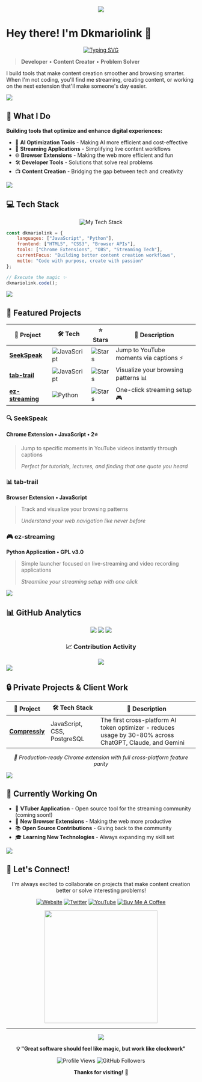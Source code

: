 <div align="center">

<img src="https://capsule-render.vercel.app/api?type=waving&color=gradient&customColorList=6,11,20&height=180&section=header&text=Dkmariolink&fontSize=42&fontColor=fff&animation=twinkling&fontAlignY=32&desc=Developer%20•%20Content%20Creator%20•%20Problem%20Solver&descAlignY=51&descAlign=50"/>

</div>

# Hey there! I'm Dkmariolink 👋

<div align="center">

[![Typing SVG](https://readme-typing-svg.herokuapp.com?font=Fira+Code&weight=600&size=22&pause=1000&color=58A6FF&center=true&vCenter=true&random=false&width=600&lines=Building+tools+for+content+creators;Making+the+web+more+efficient;Streaming+%2B+Coding+%3D+%E2%9D%A4%EF%B8%8F;Always+learning%2C+always+creating)](https://git.io/typing-svg)

</div>

> **Developer** • **Content Creator** • **Problem Solver**

I build tools that make content creation smoother and browsing smarter. When I'm not coding, you'll find me streaming, creating content, or working on the next extension that'll make someone's day easier.

<img src="https://user-images.githubusercontent.com/73097560/115834477-dbab4500-a447-11eb-908a-139a6edaec5c.gif">

## 🚀 What I Do

**Building tools that optimize and enhance digital experiences:**
- 🤖 **AI Optimization Tools** - Making AI more efficient and cost-effective
- 🎥 **Streaming Applications** - Simplifying live content workflows
- 🌐 **Browser Extensions** - Making the web more efficient and fun
- 🛠️ **Developer Tools** - Solutions that solve real problems
- 📺 **Content Creation** - Bridging the gap between tech and creativity

<img src="https://user-images.githubusercontent.com/73097560/115834477-dbab4500-a447-11eb-908a-139a6edaec5c.gif">

## 💻 Tech Stack

<div align="center">

<img src="https://github-readme-tech-stack.vercel.app/api/cards?title=My+Arsenal&lineCount=3&theme=github_dark&bg=0D1117&border=30363D&titleColor=58A6FF&line1=javascript%2Cjavascript%2CFFD700%3Bhtml5%2Chtml5%2CE34F26%3Bcss3%2Ccss3%2C1572B6%3B&line2=python%2Cpython%2C3776AB%3Bchrome%2Cchrome%2C4285F4%3Bobsstudio%2Cobs%2C302E31%3B&line3=git%2Cgit%2CF05032%3Bvisualstudiocode%2Cvscode%2C007ACC%3Bgithub%2Cgithub%2C181717%3B" alt="My Tech Stack" />

</div>

```javascript
const dkmariolink = {
    languages: ["JavaScript", "Python"],
    frontend: ["HTML5", "CSS3", "Browser APIs"],
    tools: ["Chrome Extensions", "OBS", "Streaming Tech"],
    currentFocus: "Building better content creation workflows",
    motto: "Code with purpose, create with passion"
};

// Execute the magic ✨
dkmariolink.code();
```

<img src="https://user-images.githubusercontent.com/73097560/115834477-dbab4500-a447-11eb-908a-139a6edaec5c.gif">

## 🎯 Featured Projects

<div align="center">

| 🎯 Project | 🛠️ Tech | ⭐ Stars | 📝 Description |
|------------|----------|----------|-----------------|
| **[SeekSpeak](https://github.com/Dkmariolink/SeekSpeak)** | ![JavaScript](https://img.shields.io/badge/JavaScript-F7DF1E?style=flat-square&logo=javascript&logoColor=black) | ![Stars](https://img.shields.io/github/stars/Dkmariolink/SeekSpeak?style=flat-square&color=yellow) | Jump to YouTube moments via captions ⚡ |
| **[tab-trail](https://github.com/Dkmariolink/tab-trail)** | ![JavaScript](https://img.shields.io/badge/JavaScript-F7DF1E?style=flat-square&logo=javascript&logoColor=black) | ![Stars](https://img.shields.io/github/stars/Dkmariolink/tab-trail?style=flat-square&color=yellow) | Visualize your browsing patterns 📊 |
| **[ez-streaming](https://github.com/Dkmariolink/ez-streaming)** | ![Python](https://img.shields.io/badge/Python-3776AB?style=flat-square&logo=python&logoColor=white) | ![Stars](https://img.shields.io/github/stars/Dkmariolink/ez-streaming?style=flat-square&color=yellow) | One-click streaming setup 🎮 |

</div>

### 🔍 SeekSpeak
**Chrome Extension • JavaScript • 2⭐**
> Jump to specific moments in YouTube videos instantly through captions
> 
> *Perfect for tutorials, lectures, and finding that one quote you heard*

### 📊 tab-trail
**Browser Extension • JavaScript**
> Track and visualize your browsing patterns
> 
> *Understand your web navigation like never before*

### 🎮 ez-streaming
**Python Application • GPL v3.0**
> Simple launcher focused on live-streaming and video recording applications
> 
> *Streamline your streaming setup with one click*

<img src="https://user-images.githubusercontent.com/73097560/115834477-dbab4500-a447-11eb-908a-139a6edaec5c.gif">

## 📊 GitHub Analytics

<div align="center">
  
<img src="https://github-readme-stats.vercel.app/api?username=Dkmariolink&show_icons=true&theme=tokyonight&hide_border=true&bg_color=0D1117&title_color=58A6FF&icon_color=58A6FF&text_color=C9D1D9&count_private=true" />

<img src="https://github-readme-stats.vercel.app/api/top-langs/?username=Dkmariolink&layout=compact&theme=tokyonight&hide_border=true&bg_color=0D1117&title_color=58A6FF&text_color=C9D1D9&count_private=true" />

<img src="https://streak-stats.demolab.com?user=Dkmariolink&theme=tokyonight&hide_border=true&background=0D1117&stroke=58A6FF&ring=58A6FF&fire=FF6B6B&currStreakLabel=58A6FF&sideLabels=C9D1D9&currStreakNum=FF6B6B&sideNums=58A6FF" />

</div>

<div align="center">

### 📈 Contribution Activity

<img src="https://github-readme-activity-graph.vercel.app/graph?username=Dkmariolink&theme=tokyo-night&bg_color=0D1117&color=58A6FF&line=58A6FF&point=FF6B6B&area=true&hide_border=true" />

</div>

<img src="https://user-images.githubusercontent.com/73097560/115834477-dbab4500-a447-11eb-908a-139a6edaec5c.gif">

## 🔒 Private Projects & Client Work

<div align="center">

| 🎯 Project | 🛠️ Tech Stack | 📝 Description |
|------------|---------------|-----------------|
| **[Compressly](https://www.compressly.io/)** | JavaScript, CSS, PostgreSQL | The first cross-platform AI token optimizer - reduces usage by 30-80% across ChatGPT, Claude, and Gemini |

*🚀 Production-ready Chrome extension with full cross-platform feature parity*

</div>

<img src="https://user-images.githubusercontent.com/73097560/115834477-dbab4500-a447-11eb-908a-139a6edaec5c.gif">

## 🌟 Currently Working On

- 🎥 **VTuber Application** - Open source tool for the streaming community (coming soon!)
- 🚀 **New Browser Extensions** - Making the web more productive
- 📚 **Open Source Contributions** - Giving back to the community
- 🎓 **Learning New Technologies** - Always expanding my skill set

<img src="https://user-images.githubusercontent.com/73097560/115834477-dbab4500-a447-11eb-908a-139a6edaec5c.gif">

## 🤝 Let's Connect!

<div align="center">

I'm always excited to collaborate on projects that make content creation better or solve interesting problems!

[![Website](https://img.shields.io/badge/🌐_EZStreaming.gg-FF6B6B?style=for-the-badge&logoColor=white)](https://EZStreaming.gg)
[![Twitter](https://img.shields.io/badge/🐦_@TheDkmariolink-1DA1F2?style=for-the-badge&logoColor=white)](https://twitter.com/TheDkmariolink)
[![YouTube](https://img.shields.io/badge/📺_@TheDkmariolink-FF0000?style=for-the-badge&logoColor=white)](https://youtube.com/@TheDkmariolink)
[![Buy Me A Coffee](https://img.shields.io/badge/☕_Buy_Me_A_Coffee-FFDD00?style=for-the-badge&logoColor=black)](https://buymeacoffee.com/dkmariolink)

<img src="https://github.com/Anmol-Baranwal/Cool-GIFs-For-GitHub/assets/74038190/7d484dc9-68a9-4ee6-a767-aea59035c12d" width="300">

</div>

---

<div align="center">

<img src="https://capsule-render.vercel.app/api?type=waving&color=gradient&customColorList=6,11,20&height=100&section=footer"/>

**💡 "Great software should feel like magic, but work like clockwork"**


<img src="https://komarev.com/ghpvc/?username=Dkmariolink&label=Profile%20Views&color=58A6FF&style=flat-square" alt="Profile Views" />
<img src="https://img.shields.io/github/followers/Dkmariolink?label=Followers&style=flat-square&color=58A6FF&labelColor=0D1117" alt="GitHub Followers" />

**Thanks for visiting!** 🎉

</div>
